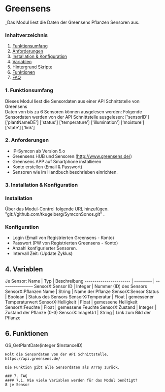 # Greensens
_Das Modul liest die Daten der Greensens Pflanzen Sensoren aus. 

### Inhaltverzeichnis

1. [Funktionsumfang](#1-funktionsumfang)
2. [Anforderungen](#2-anforderungen)
3. [Installation & Konfiguration](#3-installation--konfiguration)
4. [Variablen](#4-variablen)
5. [Hintergrund Skripte](#5-hintergrund-skripte)
6. [Funktionen](#6-funktionen)
6. [FAQ](#7-faq)

### 1. Funktionsumfang
Dieses Modul liest die Sensordaten aus einer API Schnittstelle von Greensens  
Daten von bis zu 6 Sensoren können ausgelesen werden:
Folgende Sensordaten werden von der API Schnittstelle ausgelesen:
            ['sensorID']
            ['plantNameDE']
            ['status']
            ['temperature']
            ['illumination']
            ['moisture']
            ['state']
            ['link']
 

### 2. Anforderungen

 - IP-Symcon ab Version 5.o
 - Greensens HUB und Sensoren (http://www.greensens.de/)
 - Greensens APP auf Smartphone installieren
 - Konto erstellen (Email & Passwort)
 - Sensoren wie im Handbuch beschrieben einrichten.


### 3. Installation & Konfiguration

### Installation
Über das Modul-Control folgende URL hinzufügen.  
"git://github.com/tkugelberg/SymconSonos.git"  .  

 

### Konfiguration
 
-  Login (Email von Registrierten Greensens - Konto)
-  Passwort (PW von Registrierten Greensens - Konto)
-  Anzahl konfigurierter Sensoren.
-  Intervall Zeit: (Update Zyklus) 



## 4. Variablen
Je Sensor:
Name                    | Typ       | Beschreibung
----------------------- | --------- | ----------------
SensorX:Sensor ID       | Integer   | Nummer (ID) des  Sensors
SensorX:Pflanzen Name   | String    | Name der Pflanze 
SensorX:Sensor Status   | Boolean   | Status des Sensors
SensorX:Temperatur      | Float     | gemessener Temperaturwert
SensorX:Helligkeit      | Float     | gemessene Helligkeit
SensorX:Feuchte         | Float     | gemessene Feuchte
SensorX:Zustand         | Integer   | Zustand der Pflanze  (0-3)
SensorX:ImageUrl        | String    | Link zum Bild der Pflanze


## 6. Funktionen

GS_GetPlantDate(integer $InstanceID)
```
Holt die Sensordaten von der API Schnittstelle.
https://api.greensens.de/

Die Funktion gibt alle Sensordaten als Array zurück. 

### 7. FAQ
#### 7.1. Wie viele Variablen werden für das Modul benötigt?  
8 je Sensor

